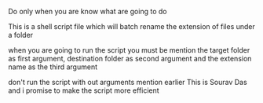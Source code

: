 Do only when you are know what are going to do

This is a shell script file which will batch rename the extension of files under a folder

when you are going to run the script you must be mention the target folder as first argument, destination folder as second argument and the extension name as the third argument

don't run the script with out arguments mention earlier
This is Sourav Das and i promise to make the script more efficient

